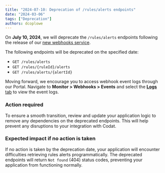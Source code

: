 ```yaml
---
title: "2024-07-10: Deprecation of /rules/alerts endpoints"
date: "2024-03-06"
tags: ["Deprecation"]
authors: dcoplowe
---
```


On **July 10, 2024**, we will deprecate the `/rules/alerts` endpoints following the release of our [new webhooks service](/updates/240306-new-webhook-service-released).

<!--truncate-->

The following endpoints will be deprecated on the specified date:

- `GET /rules/alerts`
- `GET /rules/{ruleId}/alerts`
- `GET /rules/alerts/{alertId}`

Moving forward, we encourage you to access webhook event logs through our Portal. Navigate to **Monitor > Webhooks > Events** and select the [**Logs** tab](https://app.codat.io/monitor/webhooks) to view the event logs.

### Action required

To ensure a smooth transition, review and update your application logic to remove any dependencies on the deprecated endpoints. This will help prevent any disruptions to your integration with Codat.

### Expected impact if no action is taken

If no action is taken by the deprecation date, your application will encounter difficulties retrieving rules alerts programmatically. The deprecated endpoints will return `Not found` (404) status codes, preventing your application from functioning normally.
